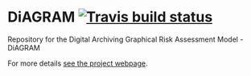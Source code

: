 
<!-- README.md is generated from README.Rmd. Please edit that file -->

# DiAGRAM [![Travis build status](https://travis-ci.com/jumpingrivers/DiAGRAM.svg?branch=master)](https://travis-ci.com/jumpingrivers/DiAGRAM)

Repository for the Digital Archiving Graphical Risk Assessment Model -
DiAGRAM

For more details [see the project
webpage](https://nationalarchives.gov.uk/information-management/manage-information/preserving-digital-records/research-collaboration/safeguarding-the-nations-digital-memory/).
